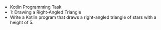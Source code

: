  * Kotlin Programming Task
 * 1: Drawing a Right-Angled Triangle
 * Write a Kotlin program that draws a right-angled triangle of stars with a height of 5.

